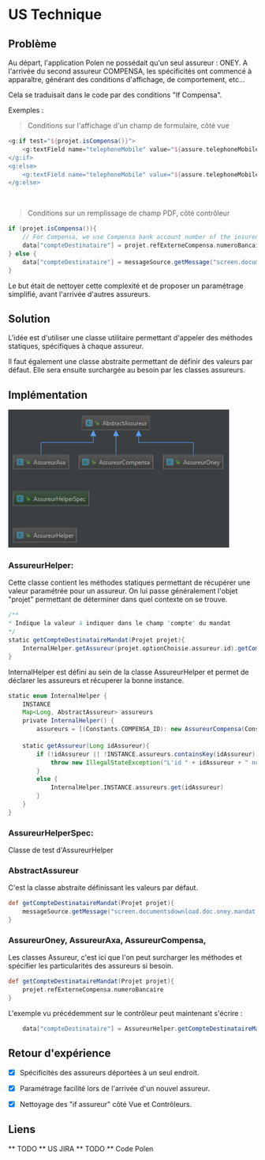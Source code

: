 # US Technique

## Problème
Au départ, l'application Polen ne possédait qu'un seul assureur : ONEY.
A l'arrivée du second assureur COMPENSA, les spécificités ont commencé à apparaître, générant des conditions d'affichage, de comportement, etc...

Cela se traduisait dans le code par des conditions "If Compensa".

Exemples :

>Conditions sur l'affichage d'un champ de formulaire, côté vue
```groovy
<g:if test="${projet.isCompensa()}">
    <g:textField name="telephoneMobile" value="${assure.telephoneMobile}" minlength="9" maxlength="9" placeholder="${message(code: 'screen.insuredperson.telephonemobile')} *"/>
</g:if>
<g:else>
    <g:textField name="telephoneMobile" value="${assure.telephoneMobile}" placeholder="${message(code: 'screen.insuredperson.telephonemobile')} *"/>
</g:else>
```
<br>

>Conditions sur un remplissage de champ PDF, côté contrôleur
```groovy
if (projet.isCompensa()){
    // For Compensa, we use Compensa bank account number of the insured
    data["compteDestinataire"] = projet.refExterneCompensa.numeroBancaire
} else {
    data["compteDestinataire"] = messageSource.getMessage("screen.documentsdownload.doc.oney.mandat.compteDestinataire", null, locale)
}
```

Le but était de nettoyer cette complexité et de proposer un paramétrage simplifié, avant l'arrivée d'autres assureurs.

## Solution
L'idée est d'utiliser une classe utilitaire permettant d'appeler des méthodes statiques, spécifiques à chaque assureur.

Il faut également une classe abstraite permettant de définir des valeurs par défaut. Elle sera ensuite surchargée au besoin par les classes assureurs.

## Implémentation

![Diagramme](/images/Diagramme.PNG)

### AssureurHelper:
Cette classe contient les méthodes statiques permettant de récupérer une valeur paramétrée pour un assureur. On lui passe généralement l'objet "projet" permettant de déterminer dans quel contexte on se trouve.

```groovy
/**
* Indique la valeur à indiquer dans le champ "compte" du mandat
*/
static getCompteDestinataireMandat(Projet projet){
    InternalHelper.getAssureur(projet.optionChoisie.assureur.id).getCompteDestinataireMandat(projet)
}
```

InternalHelper est défini au sein de la classe AssureurHelper et permet de déclarer les assureurs et récuperer la bonne instance.

```groovy
static enum InternalHelper {
    INSTANCE
    Map<Long, AbstractAssureur> assureurs
    private InternalHelper() {
        assureurs = [(Constants.COMPENSA_ID): new AssureurCompensa(Constants.ONEY_INSURANCE_ID): new AssureurOney(Constants.ONEY_LIFE_ID): new AssureurOney(), (Constants.AXA_Inew AssureurAxa()]
    
    static getAssureur(Long idAssureur){
        if (!idAssureur || !INSTANCE.assureurs.containsKey(idAssureur)){
            throw new IllegalStateException("L'id " + idAssureur + " null ou non configuré dans la liste des assureurs (claInternalHelper)")
        }
        else {
            InternalHelper.INSTANCE.assureurs.get(idAssureur)
        }
    }
}
```

### AssureurHelperSpec:
Classe de test d'AssureurHelper

### AbstractAssureur
C'est la classe abstraite définissant les valeurs par défaut.
```groovy
def getCompteDestinataireMandat(Projet projet){
    messageSource.getMessage("screen.documentsdownload.doc.oney.mandat.compteDestinataire", null, LocaleContextHolder.getLocale())
}
```

### AssureurOney, AssureurAxa, AssureurCompensa, 
Les classes Assureur, c'est ici que l'on peut surcharger les méthodes et spécifier les particularités des assureurs si besoin.
```groovy
def getCompteDestinataireMandat(Projet projet){
    projet.refExterneCompensa.numeroBancaire
}
```

L'exemple vu précédemment sur le contrôleur peut maintenant s'écrire :

```groovy
    data["compteDestinataire"] = AssureurHelper.getCompteDestinataireMandat(projet);
```

## Retour d'expérience

- [x] Spécificités des assureurs déportées à un seul endroit.

- [x] Paramétrage facilité lors de l'arrivée d'un nouvel assureur.

- [x] Nettoyage des "if assureur" côté Vue et Contrôleurs.

 ## Liens
** TODO ** US JIRA
** TODO ** Code Polen
